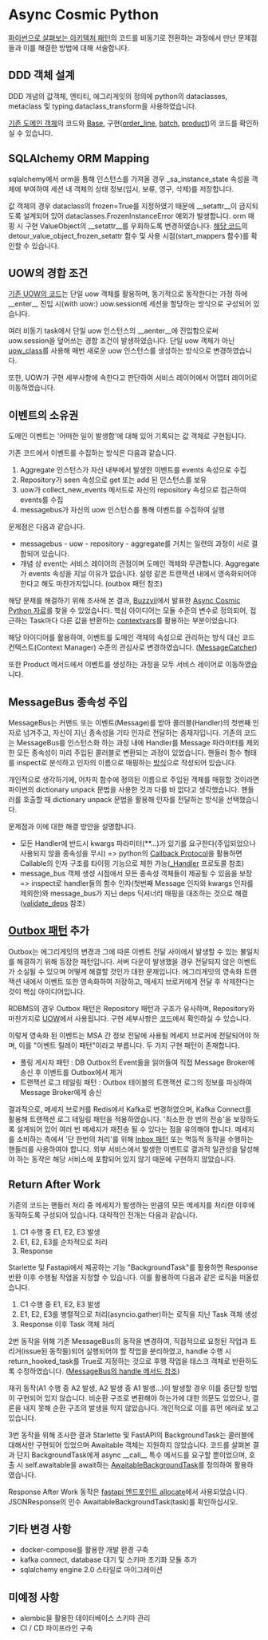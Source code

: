 # Async Cosmic Python

[파이썬으로 살펴보는 아키텍처 패턴](https://book.naver.com/bookdb/book_detail.nhn?bid=20554246)의 코드를 비동기로 전환하는 과정에서 만난 문제점들과 이를 해결한 방법에 대해 서술합니다.

## DDD 객체 설계

DDD 개념의 값객체, 엔티티, 에그리게잇의 정의에 python의 dataclasses, metaclass 및 typing.dataclass_transform을 사용하였습니다.

[기존 도메인 객체](https://github.com/cosmicpython/code/blob/master/src/allocation/domain/model.py)의 코드와 [Base](allocation/domain/models/bases.py), 구현([order_line](allocation/domain/models/order_line.py), [batch](allocation/domain/models/batch.py), [product](allocation/domain/models/product.py))의 코드를 확인하실 수 있습니다.

## SQLAlchemy ORM Mapping

sqlalchemy에서 orm을 통해 인스턴스를 가져올 경우 _sa_instance_state 속성을 객체에 부여하여 세션 내 객체의 상태 정보(임시, 보류, 영구, 삭제)를 저장합니다.

값 객체의 경우 dataclass의 frozen=True를 지정하였기 때문에 \_\_setattr__이 금지되도록 설계되어 있어 dataclasses.FrozenInstanceError 예외가 발생합니다. orm 매핑 시 구현 ValueObject의 \_\_setattr__를 우회하도록 변경하였습니다. [해당 코드](allocation/adapter/orm.py)의 detour_value_object_frozen_setattr 함수 및 사용 시점(start_mappers 함수)를 확인할 수 있습니다.

## UOW의 경합 조건

[기존 UOW의 코드](https://github.com/cosmicpython/code/blob/master/src/allocation/service_layer/unit_of_work.py)는 단일 uow 객체를 활용하며, 동기적으로 동작한다는 가정 하에 \_\_enter__ 진입 시(with uow:) uow.session에 세션을 할당하는 방식으로 구성되어 있습니다.

여러 비동기 task에서 단일 uow 인스턴스의 \_\_aenter__에 진입함으로써 uow.session을 덮어쓰는 경합 조건이 발생하였습니다. 단일 uow 객체가 아닌 [uow_class](allocation/adapter/unit_of_work.py)를 사용해 매번 새로운 uow 인스턴스를 생성하는 방식으로 변경하였습니다.

또한, UOW가 구현 세부사항에 속한다고 판단하여 서비스 레이어에서 어뎁터 레이어로 이동하였습니다.

## 이벤트의 소유권

도메인 이벤트는 '어떠한 일이 발생함'에 대해 있어 기록되는 값 객체로 구현됩니다.

기존 코드에서 이벤트를 수집하는 방식은 다음과 같습니다.
1. Aggregate 인스턴스가 자신 내부에서 발생한 이벤트를 events 속성으로 수집
2. Repository가 seen 속성으로 get 또는 add 된 인스턴스를 보유
3. uow가 collect_new_events 메서드로 자신의 repository 속성으로 접근하여 events를 수집
4. messagebus가 자신의 uow 인스턴스를 통해 이벤트를 수집하여 실행

문제점은 다음과 같습니다.
- messagebus - uow - repository - aggregate를 거치는 일련의 과정이 서로 결합되어 있습니다.
- 개념 상 event는 서비스 레이어의 관점이며 도메인 객체와 무관합니다. Aggregate가 events 속성을 지닐 이유가 없습니다. 설령 같은 트랜잭션 내에서 영속화되어야 한다고 해도 마찬가지입니다. (outbox 패턴 참조)

해당 문제를 해결하기 위해 조사해 본 결과, [Buzzvil](https://www.buzzvil.com/ko/main)에서 발표한 [Async Cosmic Python 자료](https://speakerdeck.com/buzzvil/async-cosmic-python)를 찾을 수 있었습니다. 핵심 아이디어는 모듈 수준의 변수로 정의되어, 접근하는 Task마다 다른 값을 반환하는 [contextvars](https://docs.python.org/ko/3/library/contextvars.html#asyncio-support)를 활용하는 부분이었습니다.

해당 아이디어를 활용하여, 이벤트를 도메인 객체의 속성으로 관리하는 방식 대신 코드 컨텍스트(Context Manager) 수준의 관심사로 변경하였습니다. ([MessageCatcher](allocation/service/message_bus.py))

또한 Product 메서드에서 이벤트를 생성하는 과정을 모두 서비스 레이어로 이동하였습니다.

## MessageBus 종속성 주입

MessageBus는 커맨드 또는 이벤트(Message)를 받아 콜러블(Handler)의 첫번째 인자로 넘겨주고, 자신이 지닌 종속성을 기타 인자로 전달하는 중재자입니다. 기존의 코드는 MessageBus를 인스턴스화 하는 과정 내에 Handler를 Message 파라미터를 제외한 모든 종속성이 미리 주입된 콜러블로 변환되는 과정이 있었습니다. 핸들러 함수 형태를 inspect로 분석하고 인자의 이름으로 매핑하는 [방식](https://github.com/cosmicpython/code/blob/master/src/allocation/bootstrap.py)으로 작성되어 있습니다.

개인적으로 생각하기에, 어차피 함수에 정의된 이름으로 주입된 객체를 매핑할 것이라면 파이썬의 dictionary unpack 문법을 사용한 것과 다를 바 없다고 생각했습니다. 핸들러를 호출할 때 dictionary unpack 문법을 활용해 인자를 전달하는 방식을 선택했습니다.

문제점과 이에 대한 해결 방안을 설명합니다.
- 모든 Handler에 반드시 kwargs 파라미터(**...)가 있기를 요구한다(주입되었으나 사용되지 않을 종속성을 무시) => python의 [Callback Protocol](https://peps.python.org/pep-0544/#callback-protocols)을 활용하면 Callable의 인자 구조를 타이핑 기능으로 제한 가능([_Handler](allocation/service/message_bus.py) 프로토콜 참조)
- message_bus 객체 생성 시점에서 모든 종속성 객체들이 제공될 수 있음을 보장 => inspect로 handler들의 함수 인자(첫번째 Message 인자와 kwargs 인자를 제외한)와 message_bus가 지닌 deps 딕셔너리 매핑을 대조하는 것으로 해결 ([validate_deps](allocation/service/message_bus.py) 참조)

## [Outbox 패턴](https://microservices.io/patterns/data/transactional-outbox.html) 추가

Outbox는 에그리게잇의 변경과 그에 따른 이벤트 전달 사이에서 발생할 수 있는 불일치를 해결하기 위해 등장한 패턴입니다. 서버 다운이 발생했을 경우 전달되지 않은 이벤트가 소실될 수 있으며 어떻게 해결할 것인가 대한 문제입니다. 에그리게잇의 영속화 트랜잭션 내에서 이벤트 또한 영속화하여 저장하고, 메세지 브로커에게 전달 후 삭제한다는 것이 핵심 아이디어입니다.

RDBMS의 경우 Outbox 패턴은 Repository 패턴과 구조가 유사하며, Repository와 마찬가지로 [UOW](allocation/adapter/unit_of_work.py)에서 사용됩니다. 구현 세부사항은 [코드](allocation/adapter/outbox.py)에서 확인하실 수 있습니다.

이렇게 영속화 된 이벤트는 MSA 간 정보 전달에 사용될 메세지 브로커에 전달되어야 하며, 이를 "이벤트 릴레이 패턴"이라고 부릅니다. 두 가지 구현 패턴이 존재합니다.
- 폴링 게시자 패턴 : DB Outbox의 Event들을 읽어들여 직접 Message Broker에 송신 후 이벤트를 Outbox에서 제거
- 트랜잭션 로그 테일링 패턴 : Outbox 테이블의 트랜잭션 로그의 정보를 파싱하여 Message Broker에게 송신

결과적으로, 메세지 브로커를 Redis에서 Kafka로 변경하였으며, Kafka Connect를 활용해 트랜잭션 로그 테일링 패턴을 적용하였습니다. '최소한 한 번의 전송'을 보장하도록 설계되어 있어 여러 번 메세지가 재전송 될 수 있다는 점을 유의해야 합니다. 메세지를 소비하는 측에서 '단 한번의 처리'를 위해 [Inbox 패턴](https://event-driven.io/en/outbox_inbox_patterns_and_delivery_guarantees_explained/) 또는 멱등적 동작을 수행하는 핸들러를 사용하여야 합니다. 외부 서비스에서 발생한 이벤트로 결과적 일관성을 달성해야 하는 동작은 해당 서비스에 포함되어 있지 않기 때문에 구현하지 않았습니다.

## Return After Work

기존의 코드는 핸들러 처리 중 메세지가 발생하는 만큼의 모든 메세지를 처리한 이후에 동작하도록 구성되어 있습니다. 대략적인 전개는 다음과 같습니다.

1. C1 수행 중 E1, E2, E3 발생
2. E1, E2, E3를 순차적으로 처리
3. Response

Starlette 및 Fastapi에서 제공하는 기능 "BackgroundTask"를 활용하면 Response 반환 이후 수행될 작업을 지정할 수 있습니다. 이를 활용하여 다음과 같은 로직을 떠올렸습니다.

1. C1 수행 중 E1, E2, E3 발생
2. E1, E2, E3를 병렬적으로 처리(asyncio.gather)하는 로직을 지닌 Task 객체 생성
3. Response 이후 Task 객체 처리

2번 동작을 위해 기존 MessageBus의 동작을 변경하여, 직접적으로 요청된 작업과 트리거(issue된 동작들)되어 실행되어야 할 작업을 분리하였고, handle 수행 시 return_hooked_task를 True로 지정하는 것으로 후행 작업을 태스크 객체로 반환하도록 수정하였습니다. ([MessageBus의 handle 메서드 참조](allocation/service/message_bus.py))

재귀 동작(A1 수행 중 A2 발생, A2 발생 중 A1 발생...)이 발생할 경우 이를 중단할 방법이 구현되어 있지 않습니다. 비순환 구조로 변환해야 하는가에 대한 의문도 있었으나, 결론을 내지 못해 순환 구조의 발생을 막지 않았습니다. 개인적으로 이를 휴먼 에러로 보고 있습니다.

3번 동작을 위해 조사한 결과 Starlette 및 FastAPI의 BackgroundTask는 콜러블에 대해서만 구현되어 있었으며 Awaitable 객체는 지원하지 않았습니다. 코드를 살펴본 결과 단지 BackgroundTask에게 async \_\_call__ 특수 메서드를 요구할 뿐이었으며, 호출 시 self.awaitable을 await하는 [AwaitableBackgroundTask](allocation/entrypoint/fastapi_.py)를 정의하여 활용하였습니다.

Response After Work 동작은 [fastapi 엔드포인트 allocate](allocation/entrypoint/fastapi_.py)에서 사용되었습니다. JSONResponse의 인수 AwaitableBackgroundTask(task)를 확인하십시오.

## 기타 변경 사항

- docker-compose를 활용한 개발 환경 구축
- kafka connect, database 대기 및 스키마 초기화 모듈 추가
- sqlalchemy engine 2.0 스타일로 마이그레이션

## 미예정 사항

- alembic을 활용한 데이터베이스 스키마 관리
- CI / CD 파이프라인 구축